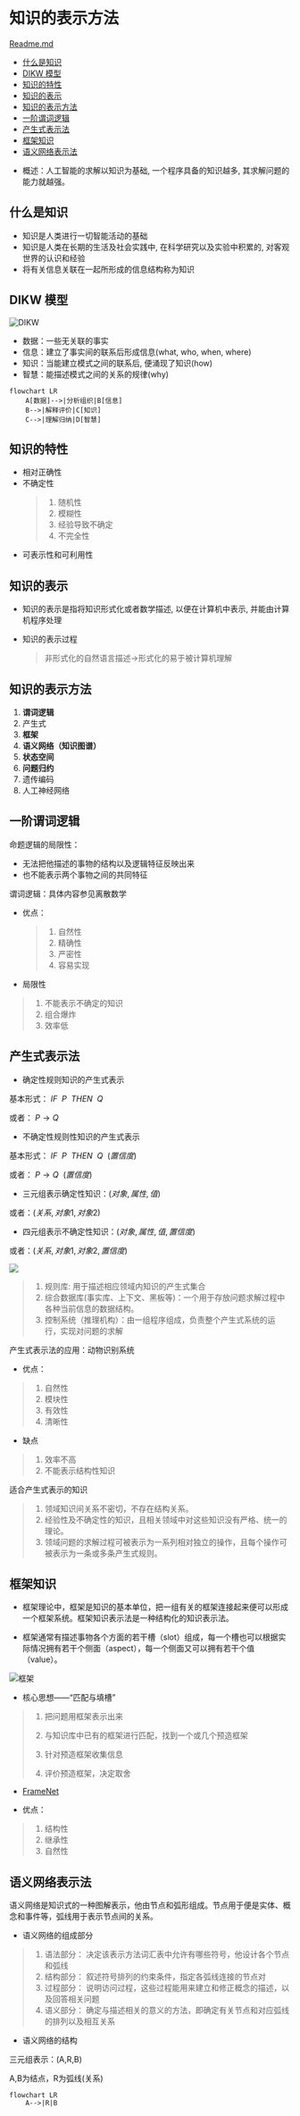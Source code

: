 # 知识的表示方法

[Readme.md](Readme.md)
<!-- vim-markdown-toc GFM -->

* [什么是知识](#什么是知识)
* [DIKW 模型](#dikw-模型)
* [知识的特性](#知识的特性)
* [知识的表示](#知识的表示)
* [知识的表示方法](#知识的表示方法)
* [一阶谓词逻辑](#一阶谓词逻辑)
* [产生式表示法](#产生式表示法)
* [框架知识](#框架知识)
* [语义网络表示法](#语义网络表示法)

<!-- vim-markdown-toc -->
-   概述：人工智能的求解以知识为基础, 一个程序具备的知识越多, 其求解问题的能力就越强。

## 什么是知识

-   知识是人类进行一切智能活动的基础
-   知识是人类在长期的生活及社会实践中, 在科学研究以及实验中积累的, 对客观世界的认识和经验
-   将有关信息关联在一起所形成的信息结构称为知识

## DIKW 模型

![DIKW](img/2021-09-22-18-42-19.png)

-   数据：一些无关联的事实
-   信息：建立了事实间的联系后形成信息(what, who, when, where)
-   知识：当能建立模式之间的联系后, 便涌现了知识(how)
-   智慧：能描述模式之间的关系的规律(why)

```mermaid
flowchart LR
    A[数据]-->|分析组织|B[信息]
    B-->|解释评价|C[知识]
    C-->|理解归纳|D[智慧]
```

## 知识的特性

-   相对正确性
-   不确定性
    > 1.  随机性
    > 2.  模糊性
    > 3.  经验导致不确定
    > 4.  不完全性
-   可表示性和可利用性

## 知识的表示

-   知识的表示是指将知识形式化或者数学描述, 以便在计算机中表示, 并能由计算机程序处理

-   知识的表示过程
    > 非形式化的自然语言描述$\to$形式化的易于被计算机理解

## 知识的表示方法

1. **谓词逻辑**
2. 产生式
3. **框架**
4. **语义网络（知识图谱）**
5. **状态空间**
6. **问题归约**
7. 遗传编码
8. 人工神经网络

## 一阶谓词逻辑

命题逻辑的局限性：

-   无法把他描述的事物的结构以及逻辑特征反映出来
-   也不能表示两个事物之间的共同特征

谓词逻辑：具体内容参见离散数学

-   优点：

    > 1.  自然性
    > 2.  精确性
    > 3.  严密性
    > 4.  容易实现

-   局限性

> 1.  不能表示不确定的知识
> 2.  组合爆炸
> 3.  效率低

## 产生式表示法

-   确定性规则知识的产生式表示

基本形式： $IF\ \ P\ \ THEN\ \ Q$

或者： $P\to Q$

-   不确定性规则性知识的产生式表示

基本形式： $IF\ \ P\ \ THEN\ \ Q\ \ (置信度)$

或者： $P\to Q\ \ (置信度)$

-   三元组表示确定性知识：$(对象,属性,值)$

或者：$(关系,对象1,对象2)$

-   四元组表示不确定性知识：$(对象,属性,值,置信度)$

或者：$(关系,对象1,对象2,置信度)$

![](img/2021-12-15-20-03-10.png)

> 1.  规则库: 用于描述相应领域内知识的产生式集合
> 1.  综合数据库(事实库、上下文、黑板等)：一个用于存放问题求解过程中各种当前信息的数据结构。
> 1.  控制系统（推理机构）：由一组程序组成，负责整个产生式系统的运行，实现对问题的求解

产生式表示法的应用：动物识别系统

-   优点：

> 1.  自然性
> 1.  模块性
> 1.  有效性
> 1.  清晰性

-   缺点

> 1.  效率不高
> 2.  不能表示结构性知识

适合产生式表示的知识

> 1.  领域知识间关系不密切，不存在结构关系。
> 1.  经验性及不确定性的知识，且相关领域中对这些知识没有严格、统一的理论。
> 1.  领域问题的求解过程可被表示为一系列相对独立的操作，且每个操作可被表示为一条或多条产生式规则。

## 框架知识

-   框架理论中，框架是知识的基本单位，把一组有关的框架连接起来便可以形成一个框架系统。框架知识表示法是一种结构化的知识表示法。

-   框架通常有描述事物各个方面的若干槽（slot）组成，每一个槽也可以根据实际情况拥有若干个侧面（aspect），每一个侧面又可以拥有若干个值（value）。

![框架](img/2021-09-23-19-14-50.png)

-   核心思想——“匹配与填槽”

> 1.  把问题用框架表示出来
>
> 2.  与知识库中已有的框架进行匹配，找到一个或几个预造框架
>
> 3.  针对预造框架收集信息
>
> 4.  评价预造框架，决定取舍

-   [FrameNet](https://framenet.icsi.berkeley.edu/fndrupal/)

+ 优点：

>1. 结构性
>1. 继承性
>1. 自然性

## 语义网络表示法

语义网络是知识式的一种图解表示，他由节点和弧形组成。节点用于便是实体、概念和事件等，弧线用于表示节点间的关系。

+ 语义网络的组成部分

>1. 语法部分： 决定该表示方法词汇表中允许有哪些符号，他设计各个节点和弧线
>1. 结构部分： 叙述符号排列的约束条件，指定各弧线连接的节点对
>1. 过程部分： 说明访问过程，这些过程能用来建立和修正概念的描述，以及回答相关问题
>1. 语义部分： 确定与描述相关的意义的方法，即确定有关节点和对应弧线的排列以及相互关系

+ 语义网络的结构

三元组表示：(A,R,B)

A,B为结点，R为弧线(关系)

```mermaid
flowchart LR 
    A-->|R|B
```



